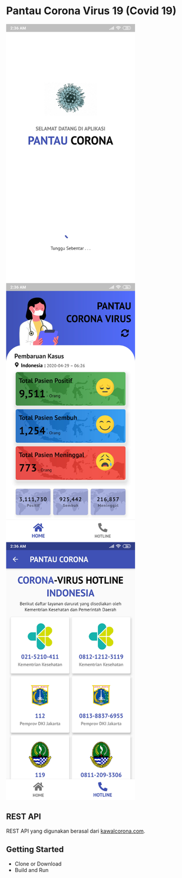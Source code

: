 # Pantau Corona Virus 19 (Covid 19)

<img src="assets/screenshots/splashpage.jpg" width="350"/> <img src="assets/screenshots/homepage.jpg" width="350"/> <img src="assets/screenshots/hotlinepage.jpg" width="350"/> 

## REST API
REST API yang digunakan berasal dari [kawalcorona.com](https://kawalcorona.com/).

## Getting Started
- Clone or Download
- Build and Run
